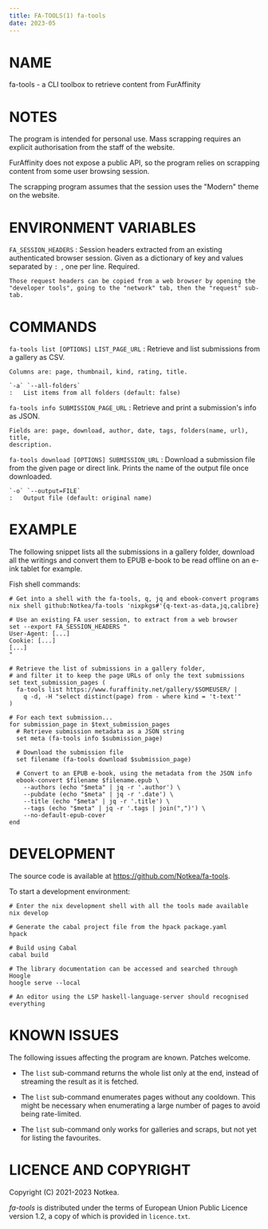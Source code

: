 ```yaml
---
title: FA-TOOLS(1) fa-tools
date: 2023-05
---
```



# NAME

fa-tools - a CLI toolbox to retrieve content from FurAffinity


# NOTES

The program is intended for personal use.
Mass scrapping requires an explicit authorisation from the staff of the
website.

FurAffinity does not expose a public API, so the program relies on scrapping
content from some user browsing session.

The scrapping program assumes that the session uses the "Modern" theme on the
website.


# ENVIRONMENT VARIABLES

`FA_SESSION_HEADERS`
:   Session headers extracted from an existing authenticated browser session.
    Given as a dictionary of key and values separated by `: `, one per line.
    Required.

    Those request headers can be copied from a web browser by opening the
    "developer tools", going to the "network" tab, then the "request" sub-tab.


# COMMANDS

`fa-tools list [OPTIONS] LIST_PAGE_URL`
:   Retrieve and list submissions from a gallery as CSV.

    Columns are: page, thumbnail, kind, rating, title.

    `-a` `--all-folders`
    :   List items from all folders (default: false)

`fa-tools info SUBMISSION_PAGE_URL`
:   Retrieve and print a submission's info as JSON.

    Fields are: page, download, author, date, tags, folders(name, url), title,
    description.

`fa-tools download [OPTIONS] SUBMISSION_URL`
:   Download a submission file from the given page or direct link.
    Prints the name of the output file once downloaded.

    `-o` `--output=FILE`
    :   Output file (default: original name)


# EXAMPLE

The following snippet lists all the submissions in a gallery folder, download
all the writings and convert them to EPUB e-book to be read offline on an e-ink
tablet for example.

Fish shell commands:

```fish
# Get into a shell with the fa-tools, q, jq and ebook-convert programs
nix shell github:Notkea/fa-tools 'nixpkgs#'{q-text-as-data,jq,calibre}

# Use an existing FA user session, to extract from a web browser
set --export FA_SESSION_HEADERS "
User-Agent: [...]
Cookie: [...]
[...]
"

# Retrieve the list of submissions in a gallery folder,
# and filter it to keep the page URLs of only the text submissions
set text_submission_pages (
  fa-tools list https://www.furaffinity.net/gallery/$SOMEUSER/ |
    q -d, -H "select distinct(page) from - where kind = 't-text'"
)

# For each text submission...
for submission_page in $text_submission_pages
  # Retrieve submission metadata as a JSON string
  set meta (fa-tools info $submission_page)

  # Download the submission file
  set filename (fa-tools download $submission_page)

  # Convert to an EPUB e-book, using the metadata from the JSON info
  ebook-convert $filename $filename.epub \
    --authors (echo "$meta" | jq -r '.author') \
    --pubdate (echo "$meta" | jq -r '.date') \
    --title (echo "$meta" | jq -r '.title') \
    --tags (echo "$meta" | jq -r '.tags | join(",")') \
    --no-default-epub-cover
end
```


# DEVELOPMENT

The source code is available at <https://github.com/Notkea/fa-tools>.

To start a development environment:

```fish
# Enter the nix development shell with all the tools made available
nix develop

# Generate the cabal project file from the hpack package.yaml
hpack

# Build using Cabal
cabal build

# The library documentation can be accessed and searched through Hoogle
hoogle serve --local

# An editor using the LSP haskell-language-server should recognised everything
```

# KNOWN ISSUES

The following issues affecting the program are known. Patches welcome.

* The `list` sub-command returns the whole list only at the end, instead of
  streaming the result as it is fetched.

* The `list` sub-command enumerates pages without any cooldown. This might be
  necessary when enumerating a large number of pages to avoid being
  rate-limited.

* The `list` sub-command only works for galleries and scraps, but not yet for
  listing the favourites.


# LICENCE AND COPYRIGHT

Copyright (C) 2021-2023 Notkea.

_fa-tools_ is distributed under the terms of European Union Public Licence
version 1.2, a copy of which is provided in `licence.txt`.
